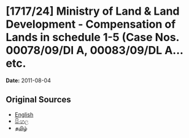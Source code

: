# [1717/24] Ministry of Land & Land Development - Compensation of Lands in schedule 1-5 (Case Nos. 00078/09/Dl A, 00083/09/DL A... etc.

**Date:** 2011-08-04

## Original Sources

- [English](https://documents.gov.lk/view/extra-gazettes/2011/8/1717-24_E.pdf)
- [සිංහල](https://documents.gov.lk/view/extra-gazettes/2011/8/1717-24_S.pdf)
- [தமிழ்](https://documents.gov.lk/view/extra-gazettes/2011/8/1717-24_T.pdf)
